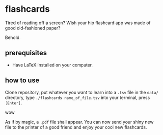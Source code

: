 # flashcards

Tired of reading off a screen? Wish your hip flashcard app was made of good old-fashioned paper?

Behold.

## prerequisites

- Have LaTeX installed on your computer.

## how to use

Clone repository, put whatever you want to learn into a `.tsv` file in the `data/` directory, type `./flashcards name_of_file.tsv` into your terminal, press `[Enter]`.

wow

As if by magic, a `.pdf` file shall appear. You can now send your shiny new file to the printer of a good friend and enjoy your cool new flashcards.

